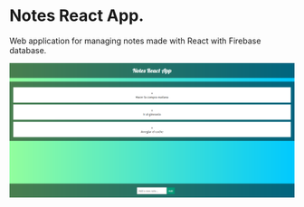 # Notes React App.

Web application for managing notes made with React with Firebase database.

![Screenshot](Notes.png)
